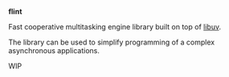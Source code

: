 **flint**

Fast cooperative multitasking engine library built on top of [libuv](http://libuv.org).

The library can be used to simplify programming of a complex<br>
asynchronous applications.

WIP
